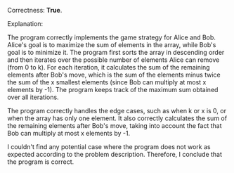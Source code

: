 Correctness: **True**.

Explanation:

The program correctly implements the game strategy for Alice and Bob. Alice's goal is to maximize the sum of elements in the array, while Bob's goal is to minimize it. The program first sorts the array in descending order and then iterates over the possible number of elements Alice can remove (from 0 to k). For each iteration, it calculates the sum of the remaining elements after Bob's move, which is the sum of the elements minus twice the sum of the x smallest elements (since Bob can multiply at most x elements by -1). The program keeps track of the maximum sum obtained over all iterations.

The program correctly handles the edge cases, such as when k or x is 0, or when the array has only one element. It also correctly calculates the sum of the remaining elements after Bob's move, taking into account the fact that Bob can multiply at most x elements by -1.

I couldn't find any potential case where the program does not work as expected according to the problem description. Therefore, I conclude that the program is correct.